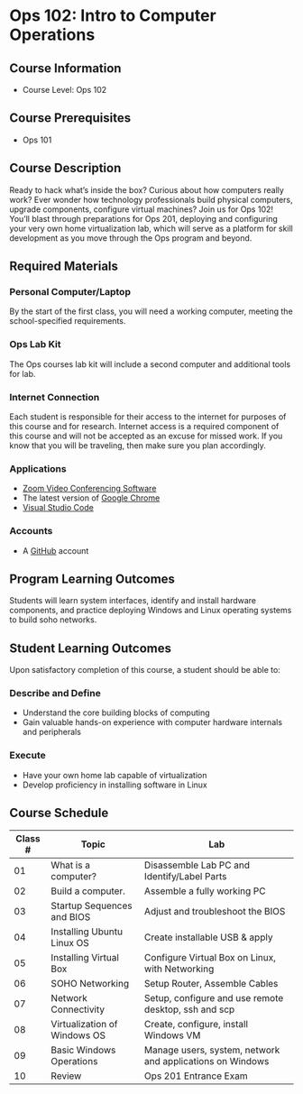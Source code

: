 # Ops 102: Intro to Computer Operations

## Course Information

- Course Level: Ops 102

## Course Prerequisites

- Ops 101

## Course Description

Ready to hack what’s inside the box? Curious about how computers really work? Ever wonder how technology professionals build physical computers, upgrade components, configure virtual machines? Join us for Ops 102! You’ll blast through preparations for Ops 201, deploying and configuring your very own home virtualization lab, which will serve as a platform for skill development as you move through the Ops program and beyond.

## Required Materials

### Personal Computer/Laptop

By the start of the first class, you will need a working computer, meeting the school-specified requirements.

### Ops Lab Kit

The Ops courses lab kit will include a second computer and additional tools for lab. 

### Internet Connection

Each student is responsible for their access to the internet for purposes of this course and for research. Internet access is a required component of this course and will not be accepted as an excuse for missed work. If you know that you will be traveling, then make sure you plan accordingly.

### Applications

- [Zoom Video Conferencing Software](https://zoom.us)
- The latest version of [Google Chrome](https://www.google.com/chrome/browser/desktop/)
- [Visual Studio Code](https://code.visualstudio.com/)

### Accounts

- A [GitHub](https://github.com) account

## Program Learning Outcomes

Students will learn system interfaces, identify and install hardware components, and practice deploying Windows and Linux operating systems to build soho networks.

## Student Learning Outcomes

Upon satisfactory completion of this course, a student should be able to:

### Describe and Define

- Understand the core building blocks of computing
- Gain valuable hands-on experience with computer hardware internals and peripherals

### Execute

- Have your own home lab capable of virtualization
- Develop proficiency in installing software in Linux

## Course Schedule

| Class # | Topic | Lab |
|-----------------|-----------|----------|
| 01 | What is a computer? | Disassemble Lab PC and Identify/Label Parts |
| 02 | Build a computer. | Assemble a fully working PC |
| 03 | Startup Sequences and BIOS | Adjust and troubleshoot the BIOS |
| 04 | Installing Ubuntu Linux OS | Create installable USB & apply |
| 05 | Installing Virtual Box | Configure Virtual Box on Linux, with Networking |
| 06 | SOHO Networking | Setup Router, Assemble Cables |
| 07 | Network Connectivity  | Setup, configure and use remote desktop, ssh and scp |
| 08 | Virtualization of Windows OS | Create, configure, install Windows VM |
| 09 | Basic Windows Operations | Manage users, system, network and applications on Windows |
| 10 | Review | Ops 201 Entrance Exam |
